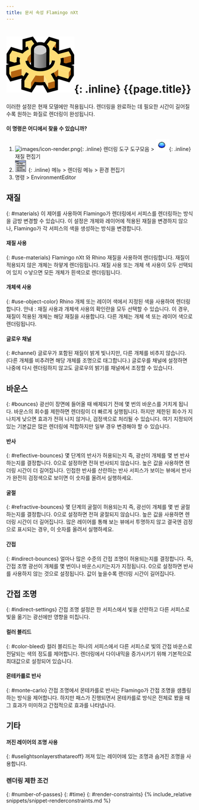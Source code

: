 ```yaml
---
title: 문서 속성 Flamingo nXt
---
```



# ![images/options.svg](images/options.svg){: .inline} {{page.title}}
이러한 설정은 현재 모델에만 적용됩니다. 렌더링을 완료하는 데 필요한 시간이 길어질수록 원하는 화질로 렌더링이 완성됩니다.

#### 이 명령은 어디에서 찾을 수 있습니까?
<!-- These locations are not correct.  They need to be updated. -->

 1. ![images/icon-render.png](images/icon-render.png){: .inline} 렌더링 도구 도구모음 > ![images/environments.png](images/environments.png){: .inline} 재질 편집기
 1. ![images/menuicon.png](images/menuicon.png){: .inline} 메뉴 > 렌더링 메뉴 > 환경 편집기
 1. 명령 > EnvironmentEditor

## 재질
{: #materials}
이 제어를 사용하여 Flamingo가 렌더링에서 서피스를 렌더링하는 방식을 금방 변경할 수 있습니다. 이 설정은 개체와 레이어에 적용된 재질을 변경하지 않으나, Flamingo가 각 서피스의 색을 생성하는 방식을 변경합니다.

#### 재질 사용
{: #use-materials}
Flamingo nXt 와 Rhino 재질을 사용하여 렌더링합니다. 재질이 적용되지 않은 개체는 하얗게 렌더링됩니다. 재질 사용 또는 개체 색 사용이 모두 선택되어 있지 ㅇ낳으면 모든 개체가 흰색으로 렌더링됩니다.

#### 개체색 사용
{: #use-object-color}
Rhino 개체 또는 레이어 색에서 지정된 색을 사용하여 렌더링합니다. 안내 : 재질 사용과 개체색 사용의 확인란을 모두 선택할 수 있습니다. 이 경우, 재질이 적용된 개체는 해당 재질을 사용합니다. 다른 개체는 개체 색 또는 레이어 색으로 렌더링됩니다.

#### 글로우 채널
{: #channel}
글로우가 포함된 재질이 밝게 빛나지만, 다른 개체를 비추지 않습니다. (다른 개체를 비추려면 해당 개체를 조명으로 태그합니다.) 글로우를 채널에 설정하면 나중에 다시 렌더링하지 않고도 글로우의 밝기를 채널에서 조정할 수 있습니다.

## 바운스
{: #bounces}
광선이 장면에 들어올 때 배제되기 전에 몇 번의 바운스를 거치게 됩니다. 바운스의 회수를 제한하면 렌더링이 더 빠르게 실행됩니다. 하지만 제한된 회수가 지나치게 낮으면 효과가 전혀 나지 않거나, 검정색으로 처리될 수 있습니다. 여기 지정되어 있는 기본값은 많은 렌더링에 적합하지만 일부 경우 변경해야 할 수 있습니다.

#### 반사
{: #reflective-bounces}
몇 단계의 반사가 허용되는지 즉, 광선이 개체를 몇 번 반사하는지를 결정합니다. 0으로 설정하면 전혀 반사되지 않습니다. 높은 값을 사용하면 렌더링 시간이 더 길어집니다. 인접한 반사를 산란하는 반사 서피스가 보이는 뷰에서 반사가 완전히 검정색으로 보이면 이 숫자를 올려서 실행하세요.

#### 굴절
{: #refractive-bounces}
몇 단계의 굴절이 허용되는지 즉, 광선이 개체를 몇 번 굴절하는지를 결정합니다. 0으로 설정하면 전혀 굴절되지 않습니다. 높은 값을 사용하면 렌더링 시간이 더 길어집니다. 많은 레이어를 통해 보는 뷰에서 투명하지 않고 결국엔 검정으로 표시되는 경우, 이 숫자를 올려서 실행하세요.

#### 간접
{: #indirect-bounces}
얼마나 많은 수준의 간접 조명이 허용되는지를 결정합니다. 즉, 간접 조명 광선이 개체를 몇 번이나 바운스시키는지가 지정됩니다. 0으로 설정하면 반사를 사용하지 않는 것으로 설정됩니다. 값이 높을수록 렌더링 시간이 길어집니다.

## 간접 조명
{: #indirect-settings}
간접 조명 설정은 한 서피스에서 빛을 산란하고 다른 서피스로 빛을 옮기는 광선에만 영향을 미칩니다.

#### 컬러 블리드
{: #color-bleed}
컬러 블리드는 하나의 서피스에서 다른 서피스로 빛의 간접 바운스로 전달되는 색의 정도를 제어합니다. 렌더링에서 다이내믹을 증가시키기 위해 기본적으로 최대값으로 설정되어 있습니다.  

#### 몬테카를로 반사
{: #monte-carlo}
간접 조명에서 몬테카를로 반사는 Flamingo가 간접 조명을 샘플링하는 방식을 제어합니다. 하지만 패스가 진행되면서 몬테카를로 방식은 전체로 봤을 때 그 효과가 미미하고 간접적으로 효과를 나타냅니다.

## 기타

#### 꺼진 레이어의 조명 사용
{: #uselightsonlayersthatareoff}
꺼져 있는 레이어에 있는 조명과 숨겨진 조명을 사용합니다.

### 렌더링 제한 조건
{: #number-of-passes}
{: #time}
{: #render-constraints}
{% include_relative snippets/snippet-renderconstraints.md %}
